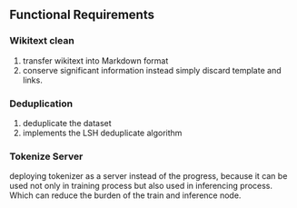 ## Functional Requirements
### Wikitext clean
1. transfer wikitext into Markdown format
2. conserve significant information instead simply discard template and links.

### Deduplication
1. deduplicate the dataset
2. implements the LSH deduplicate algorithm

### Tokenize Server
deploying tokenizer as a server instead of the progress, because it can be used
not only in training process but also used in inferencing process. Which can reduce
the burden of the train and inference node.
